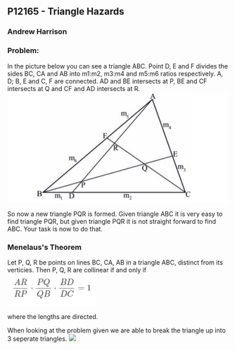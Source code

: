## P12165 - Triangle Hazards
### Andrew Harrison

### Problem:
In the picture below you can see a triangle ABC. Point D, E and F divides the sides BC, CA and AB
into m1:m2, m3:m4 and m5:m6 ratios respectively. A, D; B, E and C, F are connected. AD and BE
intersects at P, BE and CF intersects at Q and CF and AD intersects at R.
<img src="https://github.com/ACHarrison32/4883-PT-Harrison/blob/main/Assignments/Presentation/Triangle.PNG" width="500">

So now a new triangle PQR is formed. Given triangle ABC it is very easy to find triangle PQR,
but given triangle PQR it is not straight forward to find ABC. Your task is now to do that.

### Menelaus's Theorem
Let P, Q, R be points on lines BC, CA, AB in a triangle ABC, distinct from its verticies. 
Then P, Q, R are collinear if and only if  <img src="https://github.com/ACHarrison32/4883-PT-Harrison/blob/main/Assignments/Presentation/Menelaus.PNG" width="200">

where the lengths are directed.

When looking at the problem given we are able to break the triangle up into 3 seperate triangles.
<img src="https://github.com/ACHarrison32/4883-PT-Harrison/blob/main/Assignments/Presentation/Triangle_ABP" width="200">

